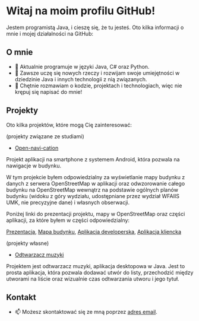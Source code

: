 # Witaj na moim profilu GitHub!

Jestem programistą Java, i cieszę się, że tu jesteś. Oto kilka informacji o mnie i mojej działalności na GitHub:

## O mnie

- 🚀 Aktualnie programuje w języki Java, C# oraz Python.
- 🌱 Zawsze uczę się nowych rzeczy i rozwijam swoje umiejętności w dziedzinie Java i innych technologii z nią związanych.
- 💬 Chętnie rozmawiam o kodzie, projektach i technologiach, więc nie krępuj się napisać do mnie!

## Projekty

Oto kilka projektów, które mogą Cię zainteresować: 

(projekty związane ze studiami)
- [Open-navi-cation](https://github.com/Nawigacja-PO-UMK)

Projekt aplikacji na smartphone z systemem Android, która pozwala na nawigacje w budynku.

W tym projekcie byłem odpowiedzialny za wyświetlanie mapy budynku z danych z serwera OpenStreetMap w aplikacji oraz odwzorowanie całego budynku na OpenStreetMap wewnątrz na podstawie ogólnych planów budynku (widoku z góry wydziału, udostępniane przez wydział WFAIIS UMK, nie precyzyjne dane) i własnych obserwacji.

Poniżej linki do prezentacji projektu, mapy w OpenStreetMap oraz części aplikacji, za które byłem w części odpowiedzialny: 

[Prezentacja](https://umkt-my.sharepoint.com/:p:/g/personal/296735_o365_stud_umk_pl/EfAjWuVbc9FFq2ON9bT4tmUB_VdQsaUJP-z1HadTK4hfvg?e=JRRhpL), [Mapa budynku](https://openlevelup.net/?l=0#20/53.01725/18.60306), [Aplikacja developerska](https://github.com/Nawigacja-PO-UMK/aplikacja_deweloperska), [Aplikacja kliencka](https://github.com/Nawigacja-PO-UMK/aplikacja_kliencka-)

(projekty własne)
- [Odtwarzacz muzyki](https://github.com/Totafrill/Odtwarzacz-muzyki)

Projektem jest odtwarzacz muzyki, aplikacja desktopowa w Java. Jest to prosta aplikacja, która pozwala dodawać utwór do listy, przechodzić między utworami na liście oraz wizualnie czas odtwarzania utworu i jego tytuł.

## Kontakt

- 📫 Możesz skontaktować się ze mną poprzez [adres email](mailto:patryk.czajkowski.214@gmail.com).
